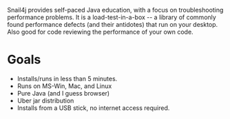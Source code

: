 
Snail4j provides self-paced Java education, with a focus on troubleshooting performance problems.
It is a load-test-in-a-box -- a library of commonly found performance defects (and their antidotes) that run on your desktop.
Also good for code reviewing the performance of your own code.

# Goals
* Installs/runs in less than 5 minutes.
* Runs on MS-Win, Mac, and Linux
* Pure Java (and I guess browser)
* Uber jar distribution
* Installs from a USB stick, no internet access required.

